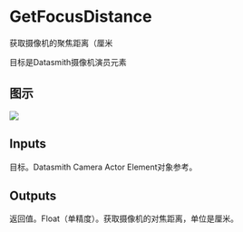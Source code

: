 # GetFocusDistance

获取摄像机的聚焦距离（厘米

目标是Datasmith摄像机演员元素

## 图示

![]($-20221218-18370719.png)

## Inputs

目标。Datasmith Camera Actor Element对象参考。 

## Outputs

返回值。Float（单精度）。获取摄像机的对焦距离，单位是厘米。
